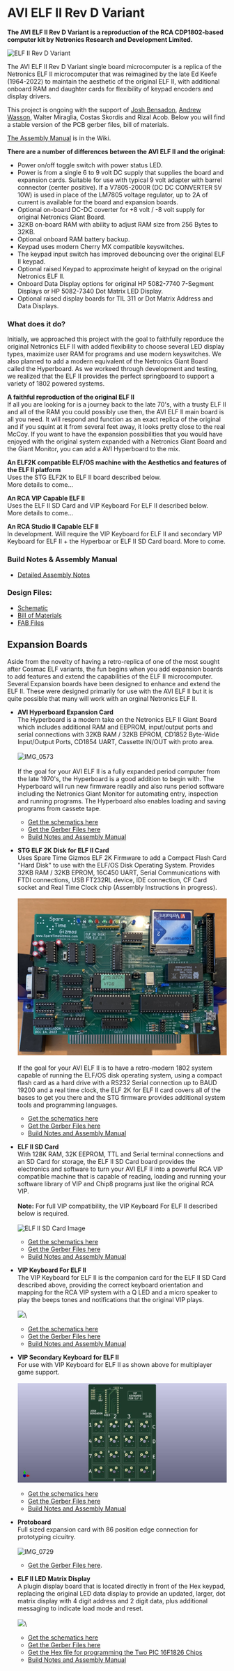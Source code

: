 # AVI ELF II Rev D Variant

**The AVI ELF II Rev D Variant is a reproduction of the RCA  CDP1802-based computer kit by Netronics Research and Development Limited.**

![ELF II Rev D Variant](https://github.com/awasson/AVI-ELF-II/assets/2935397/c0068558-4cf3-4f1a-80ae-7bcad960d778)

The AVI ELF II Rev D Variant single board microcomputer is a replica of the Netronics ELF II microcomputer that was reimagined by the late Ed Keefe (1964-2022) to maintain the aesthetic of the original ELF II, with additional onboard RAM and daughter cards for flexibility of keypad encoders and display drivers.

This project is ongoing with the support of [Josh Bensadon](https://github.com/JoshBensadon), [Andrew Wasson](https://github.com/awasson), Walter Miraglia, Costas Skordis and Rizal Acob. Below you will find a stable version of the PCB gerber files, bill of materials. 

[The Assembly Manual](https://github.com/awasson/AVI-ELF-II/wiki/AVI-ELF-II-Detailed-Assembly-Notes) is in the Wiki.

**There are a number of differences between the AVI ELF II and the original:**

* Power on/off toggle switch with power status LED.
* Power is from a single 6 to 9 volt DC supply that supplies the board and expansion cards. Suitable for use with typical 9 volt adapter with barrel connector (center positive). If a V7805-2000R (DC DC CONVERTER 5V 10W) is used in place of the LM7805 voltage regulator, up to 2A of current is available for the board and expansion boards.
* Optional on-board DC-DC coverter for +8 volt / -8 volt supply for original Netronics Giant Board.
* 32KB on-board RAM with ability to adjust RAM size from 256 Bytes to 32KB.
* Optional onboard RAM battery backup.
* Keypad uses modern Cherry MX compatible keyswitches.
* The keypad input switch has improved debouncing over the original ELF II keypad.
* Optional raised Keypad to approximate height of keypad on the original Netronics ELF II.
* Onboard Data Display options for original HP 5082-7740 7-Segment Displays or HP 5082-7340 Dot Matrix LED Display.
* Optional raised display boards for TIL 311 or Dot Matrix Address and Data Displays. 

### What does it do?
Initially, we approached this project with the goal to faithfully reporduce the original Netronics ELF II with added flexibility to choose several LED display types, maximize user RAM for programs and use modern keyswitches. We also planned to add a modern equivalent of the Netronics Giant Board called the Hyperboard. As we workeed through development and testing, we realized that the ELF II provides the perfect springboard to support a variety of 1802 powered systems.

**A faithful reproduction of the original ELF II**\
If all you are looking for is a journey back to the late 70's, with a trusty ELF II and all of the RAM you could possibly use then, the AVI ELF II main board is all you need. It will respond and function as an exact replica of the original and if you squint at it from several feet away, it looks pretty close to the real McCoy. If you want to have the expansion possibilities that you would have enjoyed with the original system expanded with a Netronics Giant Board and the Giant Monitor, you can add a AVI Hyperboard to the mix.   

**An ELF2K compatible ELF/OS machine with the Aesthetics and features of the ELF II platform**\
Uses the STG ELF2K to ELF II board described below.\
More details to come... 

**An RCA VIP Capable ELF II**\
Uses the ELF II SD Card and VIP Keyboard For ELF II described below.\
More details to come... 

**An RCA Studio II Capable ELF II**\
In development. Will require the VIP Keyboard for ELF II and secondary VIP Keyboard for ELF II + the Hyperboar or ELF II SD Card board. More to come. 

### Build Notes & Assembly Manual
* [Detailed Assembly Notes](https://github.com/awasson/AVI-ELF-II/wiki/AVI-ELF-II-Detailed-Assembly-Notes)

### Design Files:
* [Schematic](notes/ELF-II/AVIELF2v1-Sch.pdf)
* [Bill of Materials](notes/ELF-II/AVI%20ELF%20II%20Final%20BOM.xlsx)
* [FAB Files](gerbers/ELF-II/AVIELF2v1-Gerbers.zip)


## Expansion Boards
Aside from the novelty of having a retro-replica of one of the most sought after Cosmac ELF variants, the fun begins when you add expansion boards to add features and extend the capabilities of the ELF II microcomputer. Several Expansion boards have been designed to enhance and extend the ELF II. These were designed primarily for use with the AVI ELF II but it is quite possible that many will work with an orginal Netronics ELF II. 

* **AVI Hyperboard Expansion Card**\
The Hyperboard is a modern take on the Netronics ELF II Giant Board which includes additional RAM and EEPROM, input/output ports and serial connections with 32KB RAM / 32KB EPROM, CD1852 Byte-Wide Input/Output Ports, CD1854 UART, Cassette IN/OUT with proto area.\
\
![IMG_0573](https://github.com/awasson/AVI-ELF-II/assets/2935397/77b05e52-6b2e-4bde-aac2-5f38c68dee1f)\
\
If the goal for your AVI ELF II is a fully expanded period computer from the late 1970's, the Hyperboard is a good addition to begin with. The Hyperboard will run new firmware readily and also runs period software including the Netronics Giant Monitor for automating entry, inspection and running programs. The Hyperboard also enables loading and saving programs from cassete tape.
   * [Get the schematics here](notes/Hyperboard/AVIELF2HYPERBOARD-SCH.pdf)
   * [Get the Gerber Files here](gerbers/Hyperboard/AVIELF2HYPERBOARD-Gerbers.zip)
   * [Build Notes and Assembly Manual](https://github.com/awasson/AVI-ELF-II/wiki/AVI-Hyperboard-Expansion-Card-Assembly-Notes)

* **STG ELF 2K Disk for ELF II Card**\
Uses Spare Time Gizmos ELF 2K Firmware to add a Compact Flash Card "Hard Disk" to use with the ELF/OS Disk Operating System. Provides 32KB RAM / 32KB EPROM, 16C450 UART, Serial Communications with FTDI connections, USB FT232RL device, IDE connection, CF Card socket and Real Time Clock chip (Assembly Instructions in progress).\
\
![IMG STG CARD](photos/IMG_0655.jpeg)\
\
If the goal for your AVI ELF II is to have a retro-modern 1802 system capable of running the ELF/OS disk operating system, using a compact flash card as a hard drive with a RS232 Serial connection up to BAUD 19200 and a real time clock, the ELF 2K for ELF II card covers all of the bases to get you there and the STG firmware provides additional system tools and programming languages. 
   * [Get the schematics here](notes/AVIELFSTGDISK0/AVIELFSTGDISK0-SCH.pdf)
   * [Get the Gerber Files here](gerbers/AVIELFSTGDISK0/AVIELFSTGDISK0-Gerbers.zip)
   * [Build Notes and Assembly Manual](https://github.com/awasson/AVI-ELF-II/wiki/STG-ELF-2K-Disk-for-ELF-II-Card-Assembly-Notes)

* **ELF II SD Card**\
With 128K RAM, 32K EEPROM, TTL and Serial terminal connections and an SD Card for storage, the ELF II SD Card board provides the electronics and software to turn your AVI ELF II into a powerful RCA VIP compatible machine that is capable of reading, loading and running your software library of VIP and Chip8 programs just like the original RCA VIP.\
\
**Note:** For full VIP compatibility, the VIP Keyboard For ELF II described below is required.\
\
![ELF II SD Card Image](https://github.com/awasson/AVI-ELF-II/assets/2935397/98062211-f7fe-47b1-995b-0dfa917cf243)
   * [Get the schematics here](notes/AVIELF2SD/AVIELF2SD-SCH.pdf)
   * [Get the Gerber Files here](gerbers/AVIELF2SD/AVIELF2SD-Gerbers.zip)
   * [Build Notes and Assembly Manual](https://github.com/awasson/AVI-ELF-II/wiki/ELF-II-SD-Card-Detailed-Assembly-Notes)
 
* **VIP Keyboard For ELF II**\
The VIP Keyboard for ELF II is the companion card for the ELF II SD Card described above, providing the correct keyboard orientation and mapping for the RCA VIP system with a Q LED and a micro speaker to play the beeps tones and notifications that the original VIP plays.\
\
<img src="https://github.com/awasson/AVI-ELF-II/blob/8b53b2ec36446c2e50bac4996d5d2eec87617d4d/photos/IMG_0656.jpeg" width="50%" />\
   * [Get the schematics here](notes/AVIELF2-VIP/AVIELF2-VIP-SCH.pdf)
   * [Get the Gerber Files here](gerbers/AVIELF2-VIP/AVIELF2-VIP-Gerbers.zip)
   * [Build Notes and Assembly Manual](https://github.com/awasson/AVI-ELF-II/wiki/VIP-Keyboard-for-The-AVI-ELF-II-Board-Assembly-Notes)
 
* **VIP Secondary Keyboard for ELF II**\
For use with VIP Keyboard for ELF II as shown above for multiplayer game support.\
\
![IMG VIP AUX KEYPAD](notes/AVIELF2-VIP/AVIELF2-VIP2.jpg)
   * [Get the schematics here](notes/AVIELF2-VIP/AVIELF2-VIP2-SCH.pdf)
   * [Get the Gerber Files here](gerbers/AVIELF2-VIP/AVIELF2-VIP2-Gerbers.zip)
   * [Build Notes and Assembly Manual](https://github.com/awasson/AVI-ELF-II/wiki/VIP-Secondary-Keyboard-for-The-AVI-ELF-II-Board-Assembly-Notes)

* **Protoboard**\
Full sized expansion card with 86 position edge connection for prototyping cicuitry.\
\
![IMG_0729](https://github.com/awasson/AVI-ELF-II/assets/2935397/44bb46ae-ec6e-4632-8ffc-c2a9964ae5e1)
   * [Get the Gerber Files here](gerbers/AVIELF2Prototyping/AVIELF2Prototyping-Gerbers.zip). 

* **ELF II LED Matrix Display**\
A plugin display board that is located directly in front of the Hex keypad, replacing the original LED data display to provide an updated, larger, dot matrix display with 4 digit address and 2 digit data, plus additional messaging to indicate load mode and reset.\
\
<img src="https://github.com/awasson/AVI-ELF-II/assets/2935397/a10764d0-b321-4a0f-b28f-4fa1ee764155" width="50%" />\
   * [Get the schematics here](notes/AVIELF2DISPLAYMAX7219/AVIELF2DISPLAYMAX7219-SCH.pdf) 
   * [Get the Gerber Files here](gerbers/AVIELF2DISPLAYMAX7219/AVIELF2DISPLAYMAX7219-Gerbers.zip)
   * [Get the Hex file for programming the Two PIC 16F1826 Chips](notes/AVIELF2DISPLAYMAX7219/HexDisp.HEX)
   * [Build Notes and Assembly Manual](https://github.com/awasson/AVI-ELF-II/wiki/ELF-II-LED-Matrix-Display-Assembly-Notes)
